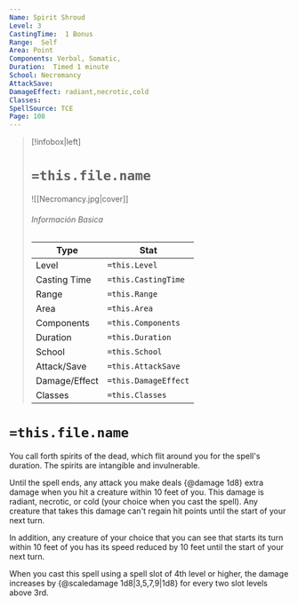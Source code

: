```yaml
---
Name: Spirit Shroud
Level: 3
CastingTime:  1 Bonus 
Range:  Self
Area: Point
Components: Verbal, Somatic, 
Duration:  Timed 1 minute
School: Necromancy
AttackSave: 
DamageEffect: radiant,necrotic,cold
Classes: 
SpellSource: TCE
Page: 108
---
```


>[!infobox|left]
># `=this.file.name`
>![[Necromancy.jpg|cover]]
> ###### Información Basica
> Type |  Stat |
> ---|---|
> Level | `=this.Level` |
> Casting Time | `=this.CastingTime` |
> Range | `=this.Range` |
> Area | `=this.Area` |
> Components | `=this.Components` |
> Duration | `=this.Duration` |
> School | `=this.School` |
> Attack/Save | `=this.AttackSave` |
> Damage/Effect | `=this.DamageEffect` |
> Classes | `=this.Classes` |

# `=this.file.name`
You call forth spirits of the dead, which flit around you for the spell&#x27;s duration. The spirits are intangible and invulnerable.

Until the spell ends, any attack you make deals {@damage 1d8} extra damage when you hit a creature within 10 feet of you. This damage is radiant, necrotic, or cold (your choice when you cast the spell). Any creature that takes this damage can&#x27;t regain hit points until the start of your next turn.

In addition, any creature of your choice that you can see that starts its turn within 10 feet of you has its speed reduced by 10 feet until the start of your next turn.



 


 


 


When you cast this spell using a spell slot of 4th level or higher, the damage increases by {@scaledamage 1d8|3,5,7,9|1d8} for every two slot levels above 3rd. 